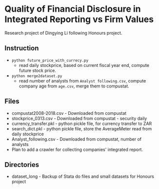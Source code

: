# Quality of Financial Disclosure in Integrated Reporting vs Firm Values
Research project of Dingying Li following Honours project.
## Instruction
* `python future_price_with_currecy.py`
  - read daily stockprice, based on current fiscal year end, compute future stock price.
* `python merge2dataset.py`
  - read number of analysts from `Analyst following.csv`, compute company age from `age.csv`, merge them to compustat.

## Files
* compustat2008-2018.csv - Downloaded from compustat
* stockprice\_0313.csv - Downloaded from compustat - security daily
* currency\_transfer.pkl - python pickle file, for currency transfer to ZAR
* search\_dict.pkl - python pickle file, store the AverageMeter read from daily stockprice
* Analyst_following.csv - Downloaded from compustat, number of analysts
* Plan to add a crawler for collecting companies' integrated report.

## Directories
* dataset_long - Backup of Stata do files and small datasets for Honours project
